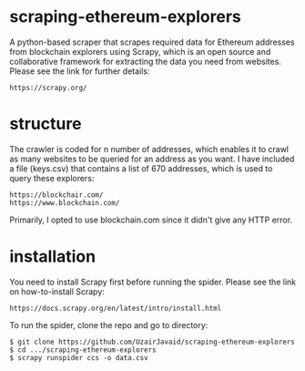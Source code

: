 # scraping-ethereum-explorers
A python-based scraper that scrapes required data for Ethereum addresses from blockchain explorers using Scrapy, which is an open source and collaborative framework for extracting the data you need from websites. Please see the link for further details:
```
https://scrapy.org/
```

# structure
The crawler is coded for n number of addresses, which enables it to crawl as many websites to be queried for an address as you want. I have included a file (keys.csv) that contains a list of 670 addresses, which is used to query these explorers:
```
https://blockchair.com/
https://www.blockchain.com/
```
Primarily, I opted to use blockchain.com since it didn't give any HTTP error.

# installation
You need to install Scrapy first before running the spider. Please see the link on how-to-install Scrapy:
```
https://docs.scrapy.org/en/latest/intro/install.html
```
To run the spider, clone the repo and go to directory:
```
$ git clone https://github.com/UzairJavaid/scraping-ethereum-explorers
$ cd .../scraping-ethereum-explorers
$ scrapy runspider ccs -o data.csv
```
